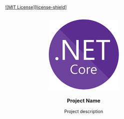 [![MIT License][license-shield]][license-url]



<!-- PROJECT LOGO -->
<br />
<div align="center">
  <a href="https://github.com/AdrianGaray/01_TemplateRepo/blob/main/Images/netcore_logo.png">
    <img src="Images/netcore_logo.png" alt="Logo" width="225" height="225">
  </a>

  <h3 align="center">Project Name</h3>

  <p align="center">
    Project description
    <br />
  </p>
</div>


<!-- MARKDOWN LINKS & IMAGES -->
[license-url]:https://github.com/AdrianGaray/01_TemplateRepo/blob/main/LICENSE
